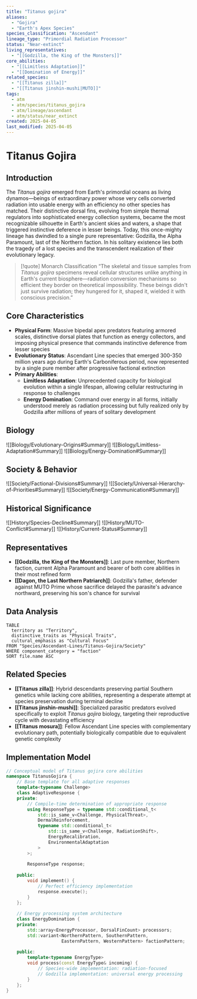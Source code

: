 ```yaml
---
title: "Titanus gojira"
aliases:
  - "Gojira"
  - "Earth's Apex Species"
species_classification: "Ascendant"
lineage_type: "Primordial Radiation Processor"
status: "Near-extinct"
living_representatives:
  - "[[Godzilla, the King of the Monsters]]"
core_abilities:
  - "[[Limitless Adaptation]]"
  - "[[Domination of Energy]]"
related_species:
  - "[[Titanus zilla]]"
  - "[[Titanus jinshin-mushi|MUTO]]"
tags:
  - atm
  - atm/species/titanus_gojira
  - atm/lineage/ascendant
  - atm/status/near_extinct
created: 2025-04-05
last_modified: 2025-04-05
---
```


# Titanus Gojira

## Introduction

The *Titanus gojira* emerged from Earth's primordial oceans as living dynamos—beings of extraordinary power whose very cells converted radiation into usable energy with an efficiency no other species has matched. Their distinctive dorsal fins, evolving from simple thermal regulators into sophisticated energy collection systems, became the most recognizable silhouette in Earth's ancient skies and waters, a shape that triggered instinctive deference in lesser beings. Today, this once-mighty lineage has dwindled to a single pure representative: Godzilla, the Alpha Paramount, last of the Northern faction. In his solitary existence lies both the tragedy of a lost species and the transcendent realization of their evolutionary legacy.

> [!quote] Monarch Classification
> “The skeletal and tissue samples from *Titanus gojira* specimens reveal cellular structures unlike anything in Earth's current biosphere—radiation conversion mechanisms so efficient they border on theoretical impossibility. These beings didn't just survive radiation; they hungered for it, shaped it, wielded it with conscious precision.”

## Core Characteristics

- **Physical Form**: Massive bipedal apex predators featuring armored scales, distinctive dorsal plates that function as energy collectors, and imposing physical presence that commands instinctive deference from lesser species
- **Evolutionary Status**: Ascendant Line species that emerged 300-350 million years ago during Earth's Carboniferous period, now represented by a single pure member after progressive factional extinction
- **Primary Abilities**:
  - **Limitless Adaptation**: Unprecedented capacity for biological evolution within a single lifespan, allowing cellular restructuring in response to challenges
  - **Energy Domination**: Command over energy in all forms, initially understood merely as radiation processing but fully realized only by Godzilla after millions of years of solitary development

## Biology

![[Biology/Evolutionary-Origins#Summary]]
![[Biology/Limitless-Adaptation#Summary]]
![[Biology/Energy-Domination#Summary]]

## Society & Behavior

![[Society/Factional-Divisions#Summary]]
![[Society/Universal-Hierarchy-of-Priorities#Summary]]
![[Society/Energy-Communication#Summary]]

## Historical Significance

![[History/Species-Decline#Summary]]
![[History/MUTO-Conflict#Summary]]
![[History/Current-Status#Summary]]

## Representatives

- **[[Godzilla, the King of the Monsters]]**: Last pure member, Northern faction, current Alpha Paramount and bearer of both core abilities in their most refined form
- **[[Dagon, the Last Northern Patriarch]]**: Godzilla's father, defender against MUTO Prime whose sacrifice delayed the parasite's advance northward, preserving his son's chance for survival

## Data Analysis

```dataview
TABLE 
  territory as "Territory", 
  distinctive_traits as "Physical Traits",
  cultural_emphasis as "Cultural Focus"
FROM "Species/Ascendant-Lines/Titanus-Gojira/Society"
WHERE component_category = "faction"
SORT file.name ASC
```

## Related Species

- **[[Titanus zilla]]**: Hybrid descendants preserving partial Southern genetics while lacking core abilities, representing a desperate attempt at species preservation during terminal decline
- **[[Titanus jinshin-mushi]]**: Specialized parasitic predators evolved specifically to exploit *Titanus gojira* biology, targeting their reproductive cycle with devastating efficiency
- **[[Titanus mosura]]**: Fellow Ascendant Line species with complementary evolutionary path, potentially biologically compatible due to equivalent genetic complexity

## Implementation Model

```cpp
// Conceptual model of Titanus gojira core abilities
namespace TitanusGojira {
    // Base template for all adaptive responses
    template<typename Challenge>
    class AdaptiveResponse {
    private:
        // Compile-time determination of appropriate response
        using ResponseType = typename std::conditional_t<
            std::is_same_v<Challenge, PhysicalThreat>,
            DermalReinforcement,
            typename std::conditional_t<
                std::is_same_v<Challenge, RadiationShift>,
                EnergyRecalibration,
                EnvironmentalAdaptation
            >
        >;
        
        ResponseType response;
        
    public:
        void implement() {
            // Perfect efficiency implementation
            response.execute();
        }
    };
    
    // Energy processing system architecture
    class EnergyDomination {
    private:
        std::array<EnergyProcessor, DorsalFinCount> processors;
        std::variant<NorthernPattern, SouthernPattern, 
                     EasternPattern, WesternPattern> factionPattern;
                     
    public:
        template<typename EnergyType>
        void process(const EnergyType& incoming) {
            // Species-wide implementation: radiation-focused
            // Godzilla implementation: universal energy processing
        }
    };
}
```